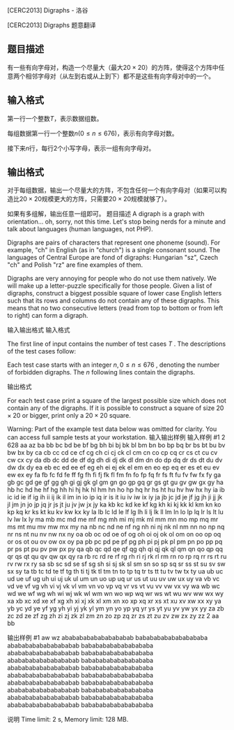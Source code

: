 



[CERC2013] Digraphs - 洛谷














[CERC2013] Digraphs
题意翻译
## 题目描述

有一些有向字母对，构造一个尽量大（最大$20\times20$）的方阵，使得这个方阵中任意两个相邻字母对（从左到右或从上到下）都不是这些有向字母对中的一个。

## 输入格式

第一行一个整数$T$，表示数据组数。

每组数据第一行一个整数$n$($0 \le n \le 676$)，表示有向字母对数。

接下来$n$行，每行$2$个小写字母，表示一组有向字母对。

## 输出格式

对于每组数据，输出一个尽量大的方阵，不包含任何一个有向字母对（如果可以构造比$20\times20$规模更大的方阵，只需要$20\times20$规模就够了）。

如果有多组解，输出任意一组即可。
题目描述
A digraph is a graph with orientation... oh, sorry, not this time. Let's stop being nerds for a minute and talk about languages (human languages, not PHP).

Digraphs are pairs of characters that represent one phoneme (sound). For example, "ch" in English (as in "church") is a single consonant sound. The languages of Central Europe are fond of digraphs: Hungarian "sz", Czech "ch" and Polish "rz" are fine examples of them.

Digraphs are very annoying for people who do not use them natively. We will make up a letter-puzzle specifically for those people. Given a list of digraphs, construct a biggest possible square of lower case English letters such that its rows and columns do not contain any of these digraphs. This means that no two consecutive letters (read from top to bottom or from left to right) can form a digraph.

输入输出格式
输入格式


The first line of input contains the number of test cases $T$ . The descriptions of the test cases follow:

Each test case starts with an integer $n , 0 \le n \le 676$ , denoting the number of forbidden digraphs. The $n$ following lines contain the digraphs.

输出格式

For each test case print a square of the largest possible size which does not contain any of the digraphs. If it is possible to construct a square of size $20 \times 20$ or bigger, print only a $20 \times 20$ square.

Warning: Part of the example test data below was omitted for clarity. You can access full sample tests at your workstation. 
输入输出样例
输入样例 #1
2
628
aa
az
ba
bb
bc
bd
be
bf
bg
bh
bi
bj
bk
bl
bm
bn
bo
bp
bq
br
bs
bt
bu
bv
bw
bx
by
ca
cb
cc
cd
ce
cf
cg
ch
ci
cj
ck
cl
cm
cn
co
cp
cq
cr
cs
ct
cu
cv
cw
cx
cy
da
db
dc
dd
de
df
dg
dh
di
dj
dk
dl
dm
dn
do
dp
dq
dr
ds
dt
du
dv
dw
dx
dy
ea
eb
ec
ed
ee
ef
eg
eh
ei
ej
ek
el
em
en
eo
ep
eq
er
es
et
eu
ev
ew
ex
ey
fa
fb
fc
fd
fe
ff
fg
fh
fi
fj
fk
fl
fm
fn
fo
fp
fq
fr
fs
ft
fu
fv
fw
fx
fy
ga
gb
gc
gd
ge
gf
gg
gh
gi
gj
gk
gl
gm
gn
go
gp
gq
gr
gs
gt
gu
gv
gw
gx
gy
ha
hb
hc
hd
he
hf
hg
hh
hi
hj
hk
hl
hm
hn
ho
hp
hq
hr
hs
ht
hu
hv
hw
hx
hy
ia
ib
ic
id
ie
if
ig
ih
ii
ij
ik
il
im
in
io
ip
iq
ir
is
it
iu
iv
iw
ix
iy
ja
jb
jc
jd
je
jf
jg
jh
ji
jj
jk
jl
jm
jn
jo
jp
jq
jr
js
jt
ju
jv
jw
jx
jy
ka
kb
kc
kd
ke
kf
kg
kh
ki
kj
kk
kl
km
kn
ko
kp
kq
kr
ks
kt
ku
kv
kw
kx
ky
la
lb
lc
ld
le
lf
lg
lh
li
lj
lk
ll
lm
ln
lo
lp
lq
lr
ls
lt
lu
lv
lw
lx
ly
ma
mb
mc
md
me
mf
mg
mh
mi
mj
mk
ml
mm
mn
mo
mp
mq
mr
ms
mt
mu
mv
mw
mx
my
na
nb
nc
nd
ne
nf
ng
nh
ni
nj
nk
nl
nm
nn
no
np
nq
nr
ns
nt
nu
nv
nw
nx
ny
oa
ob
oc
od
oe
of
og
oh
oi
oj
ok
ol
om
on
oo
op
oq
or
os
ot
ou
ov
ow
ox
oy
pa
pb
pc
pd
pe
pf
pg
ph
pi
pj
pk
pl
pm
pn
po
pp
pq
pr
ps
pt
pu
pv
pw
px
py
qa
qb
qc
qd
qe
qf
qg
qh
qi
qj
qk
ql
qm
qn
qo
qp
qq
qr
qs
qt
qu
qv
qw
qx
qy
ra
rb
rc
rd
re
rf
rg
rh
ri
rj
rk
rl
rm
rn
ro
rp
rq
rr
rs
rt
ru
rv
rw
rx
ry
sa
sb
sc
sd
se
sf
sg
sh
si
sj
sk
sl
sm
sn
so
sp
sq
sr
ss
st
su
sv
sw
sx
sy
ta
tb
tc
td
te
tf
tg
th
ti
tj
tk
tl
tm
tn
to
tp
tq
tr
ts
tt
tu
tv
tw
tx
ty
ua
ub
uc
ud
ue
uf
ug
uh
ui
uj
uk
ul
um
un
uo
up
uq
ur
us
ut
uu
uv
uw
ux
uy
va
vb
vc
vd
ve
vf
vg
vh
vi
vj
vk
vl
vm
vn
vo
vp
vq
vr
vs
vt
vu
vv
vw
vx
vy
wa
wb
wc
wd
we
wf
wg
wh
wi
wj
wk
wl
wm
wn
wo
wp
wq
wr
ws
wt
wu
wv
ww
wx
wy
xa
xb
xc
xd
xe
xf
xg
xh
xi
xj
xk
xl
xm
xn
xo
xp
xq
xr
xs
xt
xu
xv
xw
xx
xy
ya
yb
yc
yd
ye
yf
yg
yh
yi
yj
yk
yl
ym
yn
yo
yp
yq
yr
ys
yt
yu
yv
yw
yx
yy
za
zb
zc
zd
ze
zf
zg
zh
zi
zj
zk
zl
zm
zn
zo
zp
zq
zr
zs
zt
zu
zv
zw
zx
zy
zz
2
aa
bb

输出样例 #1
aw
wz
abababababababababab
babababababababababa
abababababababababab
babababababababababa
abababababababababab
babababababababababa
abababababababababab
babababababababababa
abababababababababab
babababababababababa
abababababababababab
babababababababababa
abababababababababab
babababababababababa
abababababababababab
babababababababababa
abababababababababab
babababababababababa
abababababababababab
babababababababababa

说明
Time limit: 2 s, Memory limit: 128 MB. 








